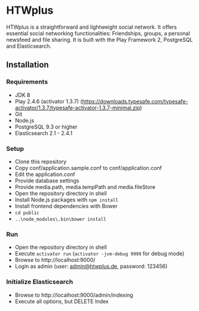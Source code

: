 # HTWplus

HTWplus is a straightforward and lightweight social network. It offers essential social networking functionalities: Friendships, groups, a personal newsfeed and file sharing. It is built with the Play Framework 2, PostgreSQL and Elasticsearch.

## Installation

### Requirements

* JDK 8
* Play 2.4.6 (activator 1.3.7) (https://downloads.typesafe.com/typesafe-activator/1.3.7/typesafe-activator-1.3.7-minimal.zip)
* Git
* Node.js
* PostgreSQL 9.3 or higher
* Elasticsearch 2.1 - 2.4.1

### Setup

* Clone this repository
* Copy conf/application.sample.conf to conf/application.conf
* Edit the application.conf
 * Provide database settings
 * Provide media.path, media.tempPath and media.fileStore
* Open the repository directory in shell
* Install Node.js packages with `npm install`
* Install frontend dependencies with Bower
 * `cd public`
 * `..\node_modules\.bin\bower install`

### Run

* Open the repository directory in shell
* Execute `activator run` (`activator -jvm-debug 9999` for debug mode)
* Browse to http://localhost:9000/
* Login as admin (user: admin@htwplus.de, password: 123456)

### Initialize Elasticsearch

* Browse to http://localhost:9000/admin/indexing
* Execute all options, but DELETE Index
